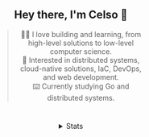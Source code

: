 <div align="center">

## Hey there, I'm Celso 🙂

<div style="max-width: 300px; ">

> 🧙‍♂️ I love building and learning, from high-level solutions to low-level computer science.<br>
> 🦉 Interested in distributed systems, cloud-native solutions, IaC, DevOps, and web development.<br>
> ⌨️ Currently studying Go and distributed systems.<br>

</div>

#

<details align="center">
<summary>Stats</summary>

<cr/>

<p style="text-align: center;">
<!--START_SECTION:waka-->

```txt
From: 03 November 2023 - To: 03 December 2023

Markdown          35 hrs 46 mins  ██████▓░░░░░░░░░░░░░░░░░░   26.24 %
Go                27 hrs 32 mins  █████░░░░░░░░░░░░░░░░░░░░   20.20 %
TypeScript        24 hrs 50 mins  ████▓░░░░░░░░░░░░░░░░░░░░   18.23 %
YAML              9 hrs 15 mins   █▓░░░░░░░░░░░░░░░░░░░░░░░   06.79 %
Lua               8 hrs 51 mins   █▓░░░░░░░░░░░░░░░░░░░░░░░   06.50 %
```

<!--END_SECTION:waka-->
</p>
  
<div>

<img src="http://github-readme-stats.vercel.app/api/top-langs/?username=celsobenedetti&layout=compact&custom_title=Languages&include_all_commits=true&count_private=true&langs_count=6&theme=transparent&bg_color=00000000" height="180em"/>
<img src="https://streak-stats.demolab.com?user=celsobenedetti&theme=transparent" height="180rem"/>

</div>

#

<a href="https://wakatime.com/@8a52c0fd-ec78-403a-81d0-07c674c564b3" title="Time coded since Jan 17 2022">
<img src="https://wakatime.com/badge/user/8a52c0fd-ec78-403a-81d0-07c674c564b3.svg" alt="Wakatime 2022" title="Time coded since Jan 17 2022" />
</a>

</details>

</div>
